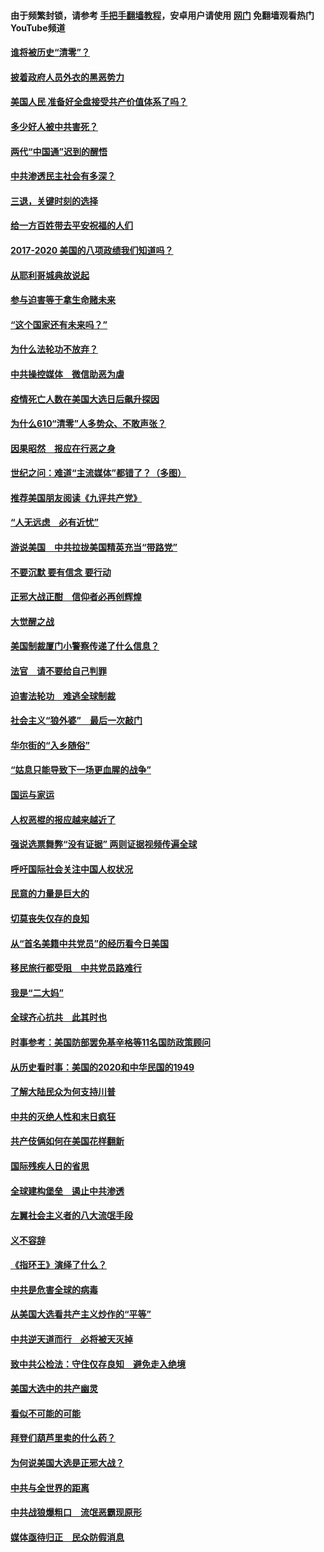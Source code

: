 #### 由于频繁封锁，请参考 [手把手翻墙教程](https://github.com/gfw-breaker/guides/wiki/)，安卓用户请使用 [网门](https://github.com/gfw-breaker/nogfw/blob/master/dl.md?t=01101300) 免翻墙观看热门YouTube频道 

#### [谁将被历史“清零”？](../pages/73/417485.md?t=01101300) 

#### [披着政府人员外衣的黑恶势力](../pages/73/417442.md?t=01101300) 

#### [美国人民 准备好全盘接受共产价值体系了吗？](../pages/73/417491.md?t=01101300) 

#### [多少好人被中共害死？](../pages/73/417144.md?t=01101300) 

#### [两代“中国通”迟到的醒悟](../pages/73/417064.md?t=01101300) 

#### [中共渗透民主社会有多深？](../pages/73/417063.md?t=01101300) 

#### [三退，关键时刻的选择](../pages/73/416969.md?t=01101300) 

#### [给一方百姓带去平安祝福的人们](../pages/73/416941.md?t=01101300) 

#### [2017-2020  美国的八项政绩我们知道吗？](../pages/73/416968.md?t=01101300) 

#### [从耶利哥城典故说起](../pages/73/416892.md?t=01101300) 

#### [参与迫害等于拿生命赌未来](../pages/73/416856.md?t=01101300) 

#### [“这个国家还有未来吗？”](../pages/73/416852.md?t=01101300) 

#### [为什么法轮功不放弃？](../pages/73/416864.md?t=01101300) 

#### [中共操控媒体　微信助恶为虐](../pages/73/416724.md?t=01101300) 

#### [疫情死亡人数在美国大选日后飙升探因](../pages/73/416606.md?t=01101300) 

#### [为什么610“清零”人多势众、不敢声张？](../pages/73/416632.md?t=01101300) 

#### [因果昭然　报应在行恶之身](../pages/73/416582.md?t=01101300) 

#### [世纪之问：难道“主流媒体”都错了？（多图）](../pages/73/416571.md?t=01101300) 

#### [推荐美国朋友阅读《九评共产党》](../pages/73/416510.md?t=01101300) 

#### [“人无远虑　必有近忧”](../pages/73/416513.md?t=01101300) 

#### [游说美国　中共拉拢美国精英充当“带路党”](../pages/73/416529.md?t=01101300) 

#### [不要沉默 要有信念 要行动](../pages/73/416457.md?t=01101300) 

#### [正邪大战正酣　信仰者必再创辉煌](../pages/73/416433.md?t=01101300) 

#### [大觉醒之战](../pages/73/416456.md?t=01101300) 

#### [美国制裁厦门小警察传递了什么信息？](../pages/73/416432.md?t=01101300) 

#### [法官　请不要给自己判罪](../pages/73/416379.md?t=01101300) 

#### [迫害法轮功　难逃全球制裁](../pages/73/416380.md?t=01101300) 

#### [社会主义“狼外婆”　最后一次敲门](../pages/73/416394.md?t=01101300) 

#### [华尔街的“入乡随俗”](../pages/73/416395.md?t=01101300) 

#### [“姑息只能导致下一场更血腥的战争”](../pages/73/416223.md?t=01101300) 

#### [国运与家运](../pages/73/416224.md?t=01101300) 

#### [人权恶棍的报应越来越近了](../pages/73/416276.md?t=01101300) 

#### [强说选票舞弊“没有证据” 两则证据视频传遍全球](../pages/73/416227.md?t=01101300) 

#### [呼吁国际社会关注中国人权状况](../pages/73/416135.md?t=01101300) 

#### [民意的力量是巨大的](../pages/73/416222.md?t=01101300) 

#### [切莫丧失仅存的良知](../pages/73/416134.md?t=01101300) 

#### [从“首名美籍中共党员”的经历看今日美国](../pages/73/416114.md?t=01101300) 

#### [移民旅行都受阻　中共党员路难行](../pages/73/416033.md?t=01101300) 

#### [我是“二大妈”](../pages/73/415529.md?t=01101300) 

#### [全球齐心抗共　此其时也](../pages/73/415989.md?t=01101300) 

#### [时事参考：美国防部罢免基辛格等11名国防政策顾问](../pages/73/415970.md?t=01101300) 

#### [从历史看时事：美国的2020和中华民国的1949](../pages/73/415949.md?t=01101300) 

#### [了解大陆民众为何支持川普](../pages/73/415950.md?t=01101300) 

#### [中共的灭绝人性和末日疯狂](../pages/73/415944.md?t=01101300) 

#### [共产伎俩如何在美国花样翻新](../pages/73/415908.md?t=01101300) 

#### [国际残疾人日的省思](../pages/73/415849.md?t=01101300) 

#### [全球建构堡垒　遏止中共渗透](../pages/73/415850.md?t=01101300) 

#### [左翼社会主义者的八大流氓手段](../pages/73/415802.md?t=01101300) 

#### [义不容辞](../pages/73/415807.md?t=01101300) 

#### [《指环王》演绎了什么？](../pages/73/415739.md?t=01101300) 

#### [中共是危害全球的病毒](../pages/73/415569.md?t=01101300) 

#### [从美国大选看共产主义炒作的“平等”](../pages/73/415654.md?t=01101300) 

#### [中共逆天道而行　必将被天灭掉](../pages/73/415626.md?t=01101300) 

#### [致中共公检法：守住仅存良知　避免走入绝境](../pages/73/415627.md?t=01101300) 

#### [美国大选中的共产幽灵](../pages/73/415618.md?t=01101300) 

#### [看似不可能的可能](../pages/73/415619.md?t=01101300) 

#### [拜登们葫芦里卖的什么药？](../pages/73/415531.md?t=01101300) 

#### [为何说美国大选是正邪大战？](../pages/73/415530.md?t=01101300) 

#### [中共与全世界的距离](../pages/73/415435.md?t=01101300) 

#### [中共战狼爆粗口　流氓恶霸现原形](../pages/73/415426.md?t=01101300) 

#### [媒体亟待归正　民众防假消息](../pages/73/415402.md?t=01101300) 

